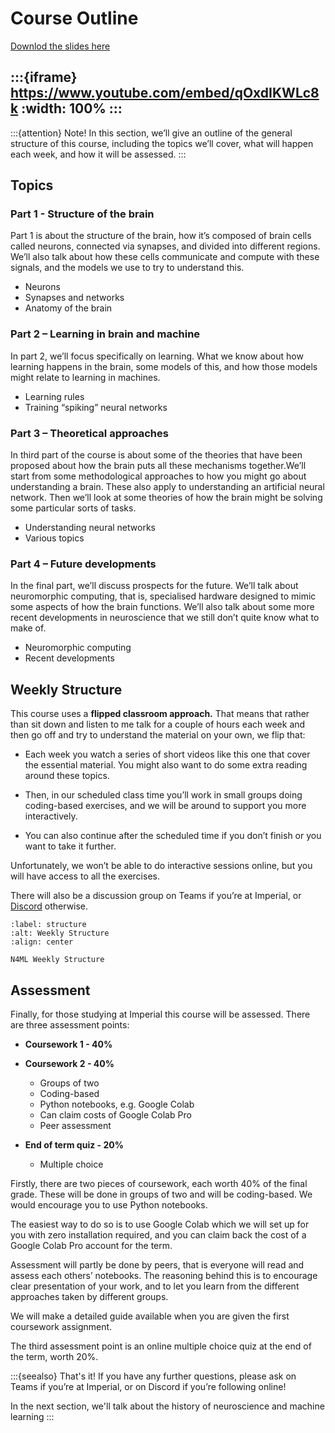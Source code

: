 # Course Outline

[Downlod the slides here](W0-V1-course-outline.pptx)

:::{iframe} https://www.youtube.com/embed/qOxdIKWLc8k
:width: 100%
:::
---

:::{attention} Note!
In this section, we’ll give an outline of the general structure of this course, including the topics we’ll cover, what will happen each week, and how it will be assessed.
:::

## Topics

### Part 1 - Structure of the brain

Part 1 is about the structure of the brain, how it’s composed of brain cells called neurons, connected via synapses, and divided into different regions. We’ll also talk about how these cells communicate and compute with these signals, and the models we use to try to understand this.

* Neurons
* Synapses and networks
* Anatomy of the brain

### Part 2 – Learning in brain and machine

In part 2, we’ll focus specifically on learning. What we know about how learning happens in the brain, some models of this, and how those models might relate to learning in machines.

* Learning rules
* Training “spiking” neural networks

### Part 3 – Theoretical approaches

In third part of the course is about some of the theories that have been proposed about how the brain puts all these mechanisms together.We’ll start from some methodological approaches to how you might go about understanding a brain. These also apply to understanding an artificial neural network. Then we’ll look at some theories of how the brain might be solving some particular sorts of tasks.

* Understanding neural networks
* Various topics

### Part 4 – Future developments

In the final part, we’ll discuss prospects for the future. We’ll talk about neuromorphic computing, that is, specialised hardware designed to mimic some aspects of how the brain functions. We’ll also talk about some more recent developments in neuroscience that we still don’t quite know what to make of.

* Neuromorphic computing
* Recent developments

## Weekly Structure

This course uses a **flipped classroom approach.** That means that rather than sit down and listen to me talk for a couple of hours each week and then go off and try to understand the material on your own, we flip that:

* Each week you watch a series of short videos like this one that cover the essential material. You might also want to do some extra reading around these topics.

* Then, in our scheduled class time you’ll work in small groups doing coding-based exercises, and we will be around to support you more interactively.

* You can also continue after the scheduled time if you don’t finish or you want to take it further.

Unfortunately, we won’t be able to do interactive sessions online, but you will have access to all the exercises.

There will also be a discussion group on Teams if you’re at Imperial, or [Discord](https://discord.gg/5U8SmJARcR) otherwise.

```{figure} weekly-structure.png
:label: structure
:alt: Weekly Structure
:align: center

N4ML Weekly Structure
```

## Assessment

Finally, for those studying at Imperial this course will be assessed.
There are three assessment points:

* **Coursework 1 - 40%**

* **Coursework 2 - 40%**
    * Groups of two
    * Coding-based
    * Python notebooks, e.g. Google Colab
    * Can claim costs of Google Colab Pro
    * Peer assessment

* **End of term quiz - 20%**
    * Multiple choice

Firstly, there are two pieces of coursework, each worth 40% of the final grade.
These will be done in groups of two and will be coding-based. We would encourage you to use Python notebooks. 

The easiest way to do so is to use Google Colab which we will set up for you with zero installation required, and you can claim back the cost of a Google Colab Pro account for the term.

Assessment will partly be done by peers, that is everyone will read and assess each others’ notebooks. The reasoning behind this is to encourage clear presentation of your work, and to let you learn from the different approaches taken by different groups.

We will make a detailed guide available when you are given the first coursework assignment.

The third assessment point is an online multiple choice quiz at the end of the term, worth 20%.

:::{seealso} That's it!
If you have any further questions, please ask on Teams if you’re at Imperial, or on Discord if you’re following online!

In the next section, we'll talk about the history of neuroscience and machine learning
:::